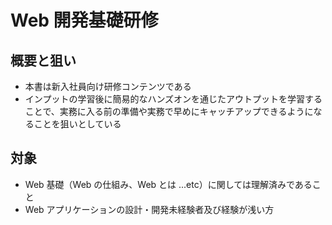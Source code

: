# Web 開発基礎研修

## 概要と狙い

- 本書は新入社員向け研修コンテンツである
- インプットの学習後に簡易的なハンズオンを通じたアウトプットを学習することで、実務に入る前の準備や実務で早めにキャッチアップできるようになることを狙いとしている

## 対象

- Web 基礎（Web の仕組み、Web とは ...etc）に関しては理解済みであること
- Web アプリケーションの設計・開発未経験者及び経験が浅い方
